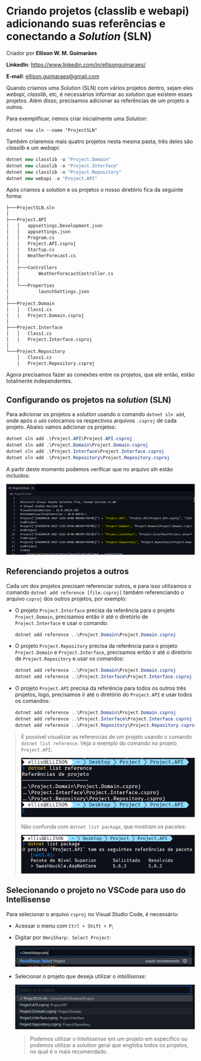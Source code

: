 # Criando projetos (classlib e webapi) adicionando suas referências e conectando a *Solution* (SLN)

Criador por **Ellison W. M. Guimarães**

**LinkedIn**: https://www.linkedin.com/in/ellisonguimaraes/

**E-mail**: [ellison.guimaraes@gmail.com](mailto:ellison.guimaraes@gmail.com)

Quando criamos uma *Solution* (SLN) com vários projetos dentro, sejam eles *webapi*, *classlib*, etc, é necessários informar ao *solution* que existem esses projetos. Além disso, precisamos adicionar as referências de um projeto a outros.

Para exemplificar, iremos criar inicialmente uma *Solution*:

```shell
dotnet new sln --name "ProjectSLN"
```

Também criaremos mais quatro projetos nesta mesma pasta, três deles são *classlib* e um *webapi*:

```C#
dotnet new classlib -o "Project.Domain"
dotnet new classlib -o "Project.Interface"
dotnet new classlib -o "Project.Repository"
dotnet new webapi -o "Project.API"
```

Após criamos a *solution* e os projetos o nosso diretório fica da seguinte forma: 

```
├───ProjectSLN.sln
│
├───Project.API
│   │   appsettings.Development.json
│   │   appsettings.json
│   │   Program.cs
│   │   Project.API.csproj
│   │   Startup.cs
│   │   WeatherForecast.cs
│   │
│   ├───Controllers
│   │       WeatherForecastController.cs
│   │
│   └───Properties
│           launchSettings.json
│
├───Project.Domain
│   │   Class1.cs
│   │   Project.Domain.csproj
│
├───Project.Interface
│   │   Class1.cs
│   │   Project.Interface.csproj
│
└───Project.Repository
    │   Class1.cs
    │   Project.Repository.csproj
```

Agora precisamos fazer as conexões entre os projetos, que até então, estão totalmente independentes. 



## Configurando os projetos na *solution* (SLN)

Para adicionar os projetos a *solution* usando o comando `dotnet sln add`, onde após o `add` colocamos os respectivos arquivos `.csproj` de cada projeto. Abaixo vamos adicionar os projetos:

```c#
dotnet sln add .\Project.API\Project.API.csproj
dotnet sln add .\Project.Domain\Project.Domain.csproj
dotnet sln add .\Project.Interface\Project.Interface.csproj
dotnet sln add .\Project.Repository\Project.Repository.csproj
```

A partir deste momento podemos verificar que no arquivo *sln* estão incluídos:

![image-20211001185020051](README.assets/image-20211001185020051.png)



## Referenciando projetos a outros

Cada um dos projetos precisam referenciar outros, e para isso utilizamos o comando `dotnet add reference [file.csproj]` também referenciando o arquivo `csproj` dos outros projetos, por exemplo: 

- O projeto `Project.Interface` precisa da referência para o projeto `Project.Domain`, precisamos então ir até o diretório de `Project.Interface` e usar o comando:

    ```C#
    dotnet add reference ..\Project.Domain\Project.Domain.csproj
    ```

- O projeto `Project.Repository` precisa da referência para o projeto `Project.Domain` e `Project.Interface`, precisamos então ir até o diretório de `Project.Repository` e usar os comandos:

    ```C#
    dotnet add reference ..\Project.Domain\Project.Domain.csproj
    dotnet add reference ..\Project.Interface\Project.Interface.csproj
    ```

- O projeto `Project.API` precisa da referência para todos os outros três projetos, logo, precisamos ir até o diretório do `Project.API` e usar todos os comandos:

    ```C#
    dotnet add reference ..\Project.Domain\Project.Domain.csproj
    dotnet add reference ..\Project.Interface\Project.Interface.csproj
    dotnet add reference ..\Project.Repository\Project.Repository.csproj
    ```



> É possível visualizar as referencias de um projeto usando o comando `dotnet list reference`. Veja o exemplo do comando no projeto `Project.API`:
>
> ![image-20211001191014084](README.assets/image-20211001191014084.png)
>
> Não confunda com `dotnet list package`, que mostram os pacotes:
>
> ![image-20211001191120312](README.assets/image-20211001191120312.png)



## Selecionando o projeto no VSCode para uso do Intellisense

Para selecionar o arquivo `csproj` no Visual Studio Code, é necessário:

- Acessar o menu com `Ctrl + Shift + P`;

- Digitar por `OmniSharp: Select Project`:

    ![image-20211001191634435](README.assets/image-20211001191634435.png)

- Selecionar o projeto que deseja utilizar o *intellisense*:

    ![image-20211001192141658](README.assets/image-20211001192141658.png)

    > Podemos utilizar o *Intelissense* em um projeto em específico ou podemos utilizar a *solution* geral que engloba todos os projetos, no qual é o mais recomendado.

